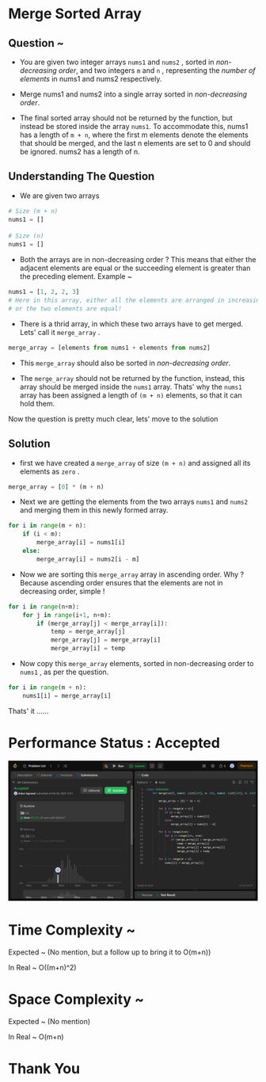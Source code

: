 # Merge Sorted Array

## Question ~ 
- You are given two integer arrays `nums1` and `nums2` , sorted in *non-decreasing order*, and two integers `m` and `n` , representing the *number of elements* in nums1 and nums2 respectively.

- Merge nums1 and nums2 into a single array sorted in *non-decreasing order*.

- The final sorted array should not be returned by the function, but instead be stored inside the array `nums1`. To accommodate this, nums1 has a length of `m + n`, where the first m elements denote the elements that should be merged, and the last n elements are set to 0 and should be ignored. nums2 has a length of n.

## Understanding The Question
- We are given two arrays 
```python
# Size (m + n)
nums1 = []

# Size (n)
nums1 = []
```

- Both the arrays are in non-decreasing order ? This means that either the adjacent elements are equal or the succeeding element is greater than the preceding element. Example ~
```python
nums1 = [1, 2, 2, 3]
# Here in this array, either all the elements are arranged in increasing order
# or the two elements are equal!
```

- There is a thrid array, in which these two arrays have to get merged. Lets' call it `merge_array` .
```python
merge_array = [elements from nums1 + elements from nums2]
```

- This `merge_array` should also be sorted in *non-decreasing order*.

- The `merge_array` should not be returned by the function, instead, this array should be merged inside the `nums1` array. Thats' why the `nums1` array has been assigned a length of `(m + n)` elements, so that it can hold them.

Now the question is pretty much clear, lets' move to the solution

## Solution
- first we have created a `merge_array` of size `(m + n)` and assigned all its elements as `zero` .
```python
merge_array = [0] * (m + n)
```

- Next we are getting the elements from the two arrays `nums1` and `nums2` and merging them in this newly formed array.
```python
for i in range(m + n):
    if (i < m):
        merge_array[i] = nums1[i]
    else:
        merge_array[i] = nums2[i - m]
```

- Now we are sorting this `merge_array` array in ascending order. Why ? Because ascending order ensures that the elements are not in decreasing order, simple !
```python
for i in range(n+m):
    for j in range(i+1, n+m):
        if (merge_array[j] < merge_array[i]):
            temp = merge_array[j]
            merge_array[j] = merge_array[i]
            merge_array[i] = temp
```

- Now copy this `merge_array` elements, sorted in non-decreasing order to `nums1` , as per the question.
```python
for i in range(m + n):
    nums1[i] = merge_array[i]
```

Thats' it ......

# Performance Status : Accepted
![Solution](image.png)


# Time Complexity ~
Expected ~ (No mention, but a follow up to bring it to O(m+n))

In Real ~ O((m+n)^2)

# Space Complexity ~
Expected ~ (No mention)

In Real ~ O(m+n)


# Thank You